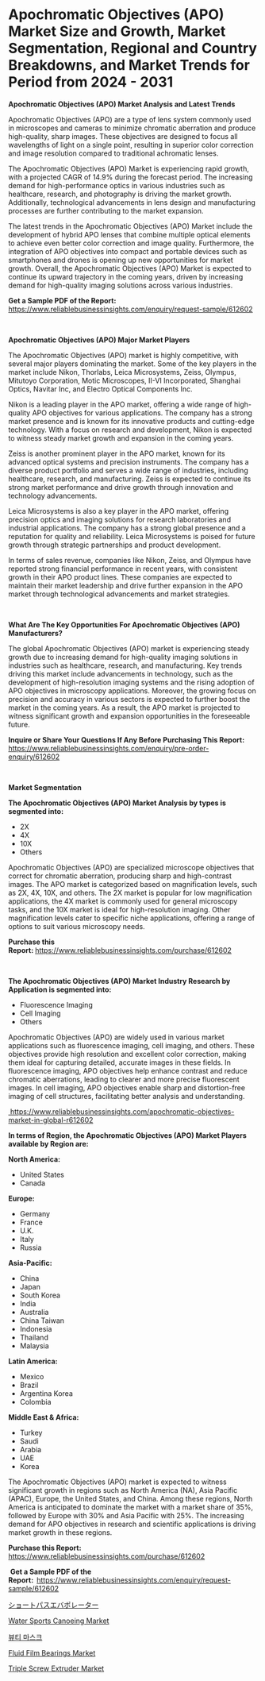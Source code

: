 <p><h1>Apochromatic Objectives (APO) Market Size and Growth, Market Segmentation, Regional and Country Breakdowns, and Market Trends for Period from 2024 -  2031</h1></p><p><strong>Apochromatic Objectives (APO) Market Analysis and Latest Trends</strong></p>
<p><p>Apochromatic Objectives (APO) are a type of lens system commonly used in microscopes and cameras to minimize chromatic aberration and produce high-quality, sharp images. These objectives are designed to focus all wavelengths of light on a single point, resulting in superior color correction and image resolution compared to traditional achromatic lenses.</p><p>The Apochromatic Objectives (APO) Market is experiencing rapid growth, with a projected CAGR of 14.9% during the forecast period. The increasing demand for high-performance optics in various industries such as healthcare, research, and photography is driving the market growth. Additionally, technological advancements in lens design and manufacturing processes are further contributing to the market expansion.</p><p>The latest trends in the Apochromatic Objectives (APO) Market include the development of hybrid APO lenses that combine multiple optical elements to achieve even better color correction and image quality. Furthermore, the integration of APO objectives into compact and portable devices such as smartphones and drones is opening up new opportunities for market growth. Overall, the Apochromatic Objectives (APO) Market is expected to continue its upward trajectory in the coming years, driven by increasing demand for high-quality imaging solutions across various industries.</p></p>
<p><strong>Get a Sample PDF of the Report:&nbsp;</strong> <a href="https://www.reliablebusinessinsights.com/enquiry/request-sample/612602">https://www.reliablebusinessinsights.com/enquiry/request-sample/612602</a></p>
<p>&nbsp;</p>
<p><strong>Apochromatic Objectives (APO) Major Market Players</strong></p>
<p><p>The Apochromatic Objectives (APO) market is highly competitive, with several major players dominating the market. Some of the key players in the market include Nikon, Thorlabs, Leica Microsystems, Zeiss, Olympus, Mitutoyo Corporation, Motic Microscopes, II-VI Incorporated, Shanghai Optics, Navitar Inc, and Electro Optical Components Inc.</p><p>Nikon is a leading player in the APO market, offering a wide range of high-quality APO objectives for various applications. The company has a strong market presence and is known for its innovative products and cutting-edge technology. With a focus on research and development, Nikon is expected to witness steady market growth and expansion in the coming years.</p><p>Zeiss is another prominent player in the APO market, known for its advanced optical systems and precision instruments. The company has a diverse product portfolio and serves a wide range of industries, including healthcare, research, and manufacturing. Zeiss is expected to continue its strong market performance and drive growth through innovation and technology advancements.</p><p>Leica Microsystems is also a key player in the APO market, offering precision optics and imaging solutions for research laboratories and industrial applications. The company has a strong global presence and a reputation for quality and reliability. Leica Microsystems is poised for future growth through strategic partnerships and product development.</p><p>In terms of sales revenue, companies like Nikon, Zeiss, and Olympus have reported strong financial performance in recent years, with consistent growth in their APO product lines. These companies are expected to maintain their market leadership and drive further expansion in the APO market through technological advancements and market strategies.</p></p>
<p>&nbsp;</p>
<p><strong>What Are The Key Opportunities For Apochromatic Objectives (APO) Manufacturers?</strong></p>
<p><p>The global Apochromatic Objectives (APO) market is experiencing steady growth due to increasing demand for high-quality imaging solutions in industries such as healthcare, research, and manufacturing. Key trends driving this market include advancements in technology, such as the development of high-resolution imaging systems and the rising adoption of APO objectives in microscopy applications. Moreover, the growing focus on precision and accuracy in various sectors is expected to further boost the market in the coming years. As a result, the APO market is projected to witness significant growth and expansion opportunities in the foreseeable future.</p></p>
<p><strong>Inquire or Share Your Questions If Any Before Purchasing This Report:</strong> <a href="https://www.reliablebusinessinsights.com/enquiry/pre-order-enquiry/612602">https://www.reliablebusinessinsights.com/enquiry/pre-order-enquiry/612602</a></p>
<p>&nbsp;</p>
<p><strong>Market Segmentation</strong></p>
<p><strong>The Apochromatic Objectives (APO) Market Analysis by types is segmented into:</strong></p>
<p><ul><li>2X</li><li>4X</li><li>10X</li><li>Others</li></ul></p>
<p><p>Apochromatic Objectives (APO) are specialized microscope objectives that correct for chromatic aberration, producing sharp and high-contrast images. The APO market is categorized based on magnification levels, such as 2X, 4X, 10X, and others. The 2X market is popular for low magnification applications, the 4X market is commonly used for general microscopy tasks, and the 10X market is ideal for high-resolution imaging. Other magnification levels cater to specific niche applications, offering a range of options to suit various microscopy needs.</p></p>
<p><strong>Purchase this Report:&nbsp;</strong><a href="https://www.reliablebusinessinsights.com/purchase/612602">https://www.reliablebusinessinsights.com/purchase/612602</a></p>
<p>&nbsp;</p>
<p><strong>The Apochromatic Objectives (APO) Market Industry Research by Application is segmented into:</strong></p>
<p><ul><li>Fluorescence Imaging</li><li>Cell Imaging</li><li>Others</li></ul></p>
<p><p>Apochromatic Objectives (APO) are widely used in various market applications such as fluorescence imaging, cell imaging, and others. These objectives provide high resolution and excellent color correction, making them ideal for capturing detailed, accurate images in these fields. In fluorescence imaging, APO objectives help enhance contrast and reduce chromatic aberrations, leading to clearer and more precise fluorescent images. In cell imaging, APO objectives enable sharp and distortion-free imaging of cell structures, facilitating better analysis and understanding.</p></p>
<p><a href="https://www.reliablebusinessinsights.com/apochromatic-objectives-market-in-global-r612602">&nbsp;https://www.reliablebusinessinsights.com/apochromatic-objectives-market-in-global-r612602</a></p>
<p><strong>In terms of Region, the Apochromatic Objectives (APO) Market Players available by Region are:</strong></p>
<p>
    <p> <strong> North America: </strong>
        <ul>
            <li>United States</li>
            <li>Canada</li>
        </ul>
        </p> 
    <p> <strong> Europe: </strong>
        <ul>
            <li>Germany</li>
            <li>France</li>
            <li>U.K.</li>
            <li>Italy</li>
            <li>Russia</li>
        </ul>
        </p> 
    <p> <strong> Asia-Pacific: </strong>
        <ul>
            <li>China</li>
            <li>Japan</li>
            <li>South Korea</li>
            <li>India</li>
            <li>Australia</li>
            <li>China Taiwan</li>
            <li>Indonesia</li>
            <li>Thailand</li>
            <li>Malaysia</li>
        </ul>
        </p> 
    <p> <strong> Latin America: </strong>
        <ul>
            <li>Mexico</li>
            <li>Brazil</li>
            <li>Argentina Korea</li>
            <li>Colombia</li>
        </ul>
        </p> 
    <p> <strong> Middle East & Africa: </strong>
        <ul>
            <li>Turkey</li>
            <li>Saudi</li>
            <li>Arabia</li>
            <li>UAE</li>
            <li>Korea</li>
        </ul>
    </p>
    </p>
<p><p>The Apochromatic Objectives (APO) market is expected to witness significant growth in regions such as North America (NA), Asia Pacific (APAC), Europe, the United States, and China. Among these regions, North America is anticipated to dominate the market with a market share of 35%, followed by Europe with 30% and Asia Pacific with 25%. The increasing demand for APO objectives in research and scientific applications is driving market growth in these regions.</p></p>
<p><strong>Purchase this Report: </strong><a href="https://www.reliablebusinessinsights.com/purchase/612602">https://www.reliablebusinessinsights.com/purchase/612602</a></p>
<p>&nbsp;<strong>Get a Sample PDF of the Report:&nbsp;&nbsp;</strong><a href="https://www.reliablebusinessinsights.com/enquiry/request-sample/612602">https://www.reliablebusinessinsights.com/enquiry/request-sample/612602</a></p>
<p><strong></strong></p>
<p><p><a href="https://github.com/mm14022023/Market-Research-Report-List-2/blob/main/2412475165618.md">ショートパスエバポレーター</a></p><p><a href="https://github.com/lamhaoka57/Market-Research-Report-List-1/blob/main/water-sports-canoeing-market.md">Water Sports Canoeing Market</a></p><p><a href="https://github.com/brainlyez1/Market-Research-Report-List-1/blob/main/1261318178741.md">뷰티 마스크</a></p><p><a href="https://issuu.com/reportprime-2/docs/fluid-film-bearings-market-size-2030.pptx">Fluid Film Bearings Market</a></p><p><a href="https://github.com/caominhtri712020/Market-Research-Report-List-1/blob/main/triple-screw-extruder-market.md">Triple Screw Extruder Market</a></p></p>